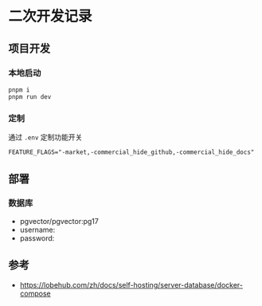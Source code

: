 # 二次开发记录

## 项目开发

### 本地启动

```
pnpm i
pnpm run dev
```

### 定制

通过 `.env` 定制功能开关

```
FEATURE_FLAGS="-market,-commercial_hide_github,-commercial_hide_docs"
```

## 部署

### 数据库

- pgvector/pgvector:pg17
- username:
- password:

## 参考

- <https://lobehub.com/zh/docs/self-hosting/server-database/docker-compose>
